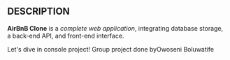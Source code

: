 ## DESCRIPTION

**AirBnB Clone** is a *complete web application*, integrating database storage, a back-end API, and front-end interface.

Let's dive in console project!
   Group project done byOwoseni Boluwatife
